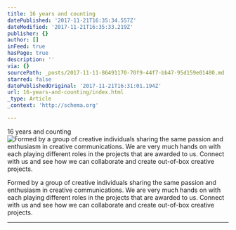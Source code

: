 ```yaml
---
title: 16 years and counting
datePublished: '2017-11-21T16:35:34.557Z'
dateModified: '2017-11-21T16:35:33.219Z'
publisher: {}
author: []
inFeed: true
hasPage: true
description: ''
via: {}
sourcePath: _posts/2017-11-11-86491170-70f9-44f7-bb47-95d159e01480.md
starred: false
datePublishedOriginal: '2017-11-21T16:31:01.194Z'
url: 16-years-and-counting/index.html
_type: Article
_context: 'http://schema.org'

---
```

16 years and counting
![Formed by a group of creative individuals sharing the same passion and enthusiasm in creative communications. We are very much hands on with each playing different roles in the projects that are awarded to us. Connect with us and see how we can collaborate and create out-of-box creative projects.](https://the-grid-user-content.s3-us-west-2.amazonaws.com/4d2e9c7e-499a-42f7-8843-273329f3e021.jpg)

Formed by a group of creative individuals sharing the same passion and enthusiasm in creative communications. We are very much hands on with each playing different roles in the projects that are awarded to us. Connect with us and see how we can collaborate and create out-of-box creative projects.

---